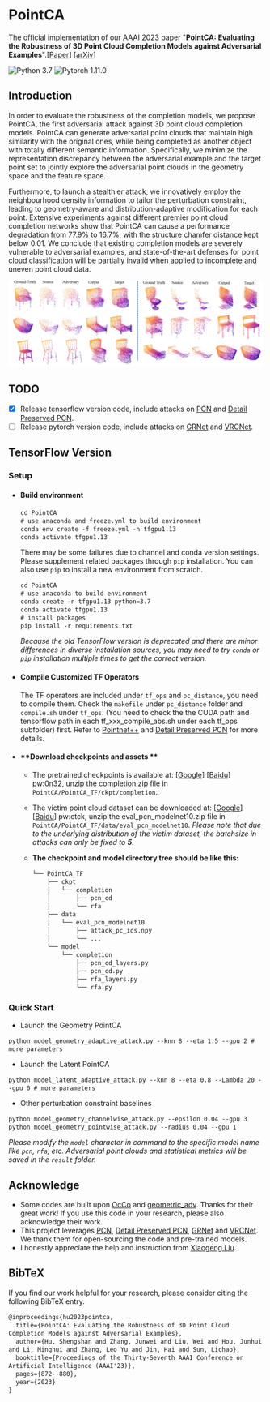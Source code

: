 # PointCA

The official implementation of our AAAI 2023 paper "**PointCA: Evaluating the Robustness of 3D Point Cloud Completion Models against Adversarial Examples**".[[Paper](https://ojs.aaai.org/index.php/AAAI/article/view/25166)] [[arXiv](https://arxiv.org/abs/2211.12294)]

![Python 3.7](https://img.shields.io/badge/python-3.7-blue.svg?style=flat) ![Pytorch 1.11.0](https://img.shields.io/badge/tensorflow-1.13-red.svg?style=flat)

## Introduction

In order to evaluate the robustness of the completion models, we propose PointCA, the first adversarial attack against 3D point cloud completion models. PointCA can generate adversarial point clouds that maintain high similarity with the original ones, while being completed as another object with totally different semantic information. Specifically, we minimize the representation discrepancy between the adversarial example and the target point set to jointly explore the adversarial point clouds in the geometry space and the feature space.

Furthermore, to launch a stealthier attack, we innovatively employ the neighbourhood density information to tailor the perturbation constraint, leading to geometry-aware and distribution-adaptive modification for each point. Extensive experiments against different premier point cloud completion networks show that PointCA can cause a performance degradation from 77.9% to 16.7%, with the structure chamfer distance kept  below 0.01. We conclude that existing completion models are severely vulnerable to adversarial examples, and state-of-the-art defenses for point cloud classification will be partially invalid when applied to incomplete and uneven point cloud data. 

<img src="visualization.png" style="zoom:60%;" />

## TODO

- [x] Release tensorflow version code, include attacks on [PCN](https://arxiv.org/abs/1808.00671) and [Detail Preserved PCN](https://arxiv.org/abs/2007.02374).
- [ ] Release pytorch version code, include attacks on [GRNet](https://arxiv.org/abs/2006.03761) and [VRCNet](https://arxiv.org/abs/2104.10154).

## TensorFlow Version

###  Setup

- #### Build environment

  ```shell
  cd PointCA
  # use anaconda and freeze.yml to build environment 
  conda env create -f freeze.yml -n tfgpu1.13
  conda activate tfgpu1.13
  ```
  
  There may be some failures due to channel and conda version settings. Please supplement related packages through `pip` installation. You can also use `pip` to install a new environment from scratch.
  
  ```shell
  cd PointCA
  # use anaconda to build environment 
  conda create -n tfgpu1.13 python=3.7
  conda activate tfgpu1.13
  # install packages
  pip install -r requirements.txt
  ```
  
  *Because the old TensorFlow version is deprecated and there are minor differences in diverse installation sources, you may need to try `conda` or `pip` installation multiple times to get the correct version.*

- #### Compile Customized TF Operators

  The TF operators are included under `tf_ops` and `pc_distance`, you need to compile them. Check the `makefile` under `pc_distance` folder and `compile.sh` under `tf_ops`. (You need to check the the CUDA path and tensorflow path in each  tf_xxx_compile_abs.sh under each tf_ops subfolder) first. Refer to [Pointnet++](https://github.com/charlesq34/pointnet2) and [Detail Preserved PCN](https://github.com/XLechter/Detail-Preserved-Point-Cloud-Completion-via-SFA) for more details.

- #### **Download checkpoints and assets **

  - The pretrained checkpoints is available at: [[Google](https://drive.google.com/file/d/10W6ciGw9vCSXgyt74inSN-vGrDjOZySq/view?usp=sharing)] [[Baidu](https://pan.baidu.com/s/1hrf_zVIczhlq8VZEDuCnvg)] pw:0n32, unzip the completion.zip file in ```PointCA/PointCA_TF/ckpt/completion```.

  - The victim point cloud dataset can be downloaded at: [[Google](https://drive.google.com/file/d/1JhpPLalrTQeUJJ7ub9zhqp6Vlwiorwnj/view?usp=sharing)] [[Baidu](https://pan.baidu.com/s/1HSXV51DWouUXAFhgc9lY1w)] pw:ctck, unzip the eval_pcn_modelnet10.zip file in ```PointCA/PointCA_TF/data/eval_pcn_modelnet10```. *Please note that due to the underlying distribution of the victim dataset, the batchsize in attacks can only be fixed to **5**.*

  - **The  checkpoint and model directory tree should be like this:**

    ```
    └── PointCA_TF
        ├── ckpt
        │   └── completion
        │       ├── pcn_cd
        │       └── rfa
        ├── data
        │   └── eval_pcn_modelnet10
        │       ├── attack_pc_ids.npy
        │       └── ...
        └── model
            └── completion
                ├── pcn_cd_layers.py
                ├── pcn_cd.py
                ├── rfa_layers.py
                └── rfa.py
    ```

### Quick Start

- Launch the Geometry PointCA

```
python model_geometry_adaptive_attack.py --knn 8 --eta 1.5 --gpu 2 # more parameters
```

- Launch the Latent PointCA

```
python model_latent_adaptive_attack.py --knn 8 --eta 0.8 --Lambda 20 --gpu 0 # more parameters
```

- Other perturbation constraint baselines

```
python model_geometry_channelwise_attack.py --epsilon 0.04 --gpu 3
python model_geometry_pointwise_attack.py --radius 0.04 --gpu 1
```

*Please modify the `model` character in command to the specific model name like `pcn`, `rfa`,  etc. Adversarial point clouds and statistical metrics will be saved in the `result` folder.*

## Acknowledge

- Some codes are built upon [OcCo](https://github.com/hansen7/OcCo) and [geometric_adv](https://github.com/itailang/geometric_adv). Thanks for their great work! If you use this code in your research, please also acknowledge their work.
- This project leverages [PCN](https://github.com/wentaoyuan/pcn), [Detail Preserved PCN](https://github.com/XLechter/Detail-Preserved-Point-Cloud-Completion-via-SFA/tree/master), [GRNet](https://github.com/hzxie/GRNet) and [VRCNet](https://github.com/paul007pl/VRCNet). We thank them for open-sourcing the code and pre-trained models.
- I honestly appreciate the help and instruction from [Xiaogeng Liu](https://sheltonliu-n.github.io/).

## BibTeX 

If you find our work helpful for your research, please consider citing the following BibTeX entry.

```
@inproceedings{hu2023pointca,
  title={PointCA: Evaluating the Robustness of 3D Point Cloud Completion Models against Adversarial Examples},
  author={Hu, Shengshan and Zhang, Junwei and Liu, Wei and Hou, Junhui and Li, Minghui and Zhang, Leo Yu and Jin, Hai and Sun, Lichao},
  booktitle={Proceedings of the Thirty-Seventh AAAI Conference on Artificial Intelligence (AAAI'23)},
  pages={872--880},
  year={2023}
}
```

